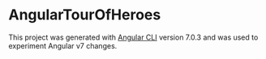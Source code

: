 # AngularTourOfHeroes
This project was generated with [Angular CLI](https://github.com/angular/angular-cli) version 7.0.3 and was used to experiment Angular v7 changes.
